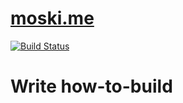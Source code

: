 # [moski.me](https://moski.me)

[![Build Status](https://codebuild.eu-west-1.amazonaws.com/badges?uuid=eyJlbmNyeXB0ZWREYXRhIjoicXBaNVRDRHBUWTZTci95TStWUEloMjBJeC9HcEZEdzRTYVhHQTNZVkh0clRZMGd0S2luaytzZVMwL1BHR1pnNWtsciszZ1lVTFFGMnRmdTJTb3VHTnFVPSIsIml2UGFyYW1ldGVyU3BlYyI6IlB6a3lCUUJGekRiVFhNUmYiLCJtYXRlcmlhbFNldFNlcmlhbCI6MX0%3D&branch=master)](https://moski.me)

# Write how-to-build